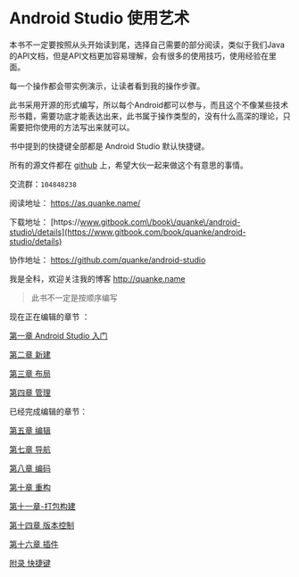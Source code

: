 # Android Studio 使用艺术

本书不一定要按照从头开始读到尾，选择自己需要的部分阅读，类似于我们Java的API文档，但是API文档更加容易理解，会有很多的使用技巧，使用经验在里面。

每一个操作都会带实例演示，让读者看到我的操作步骤。

此书采用开源的形式编写，所以每个Android都可以参与，而且这个不像某些技术形书籍，需要功底才能表达出来，此书属于操作类型的，没有什么高深的理论，只需要把你使用的方法写出来就可以。

书中提到的快捷键全部都是 Android Studio 默认快捷键。

所有的源文件都在 [github](https://github.com/quanke/android-studio) 上，希望大伙一起来做这个有意思的事情。

交流群：`104848238`

阅读地址： [https:\/\/as.quanke.name\/](https://as.quanke.name/)

下载地址： [https:\/\/www.gitbook.com\/book\/quanke\/android-studio\/details](https://www.gitbook.com/book/quanke/android-studio/details)

协作地址： [https:\/\/github.com\/quanke\/android-studio](https://github.com/quanke/android-studio)

我是全科，欢迎关注我的博客 [http:\/\/quanke.name](http://quanke.name)

> 此书不一定是按顺序编写

现在正在编辑的章节 ：

[第一章 Android Studio 入门](https://as.quanke.name/%E7%AC%AC%E4%B8%80%E7%AB%A0%20Android%20Studio%20%E5%85%A5%E9%97%A8.html)

[第二章 新建](https://as.quanke.name/%E6%96%B0%E5%BB%BA.html)

[第三章 布局](https://as.quanke.name/%E7%AC%AC%E4%B8%89%E7%AB%A0-%E5%B8%83%E5%B1%80.html)

[第四章 管理](https://as.quanke.name/%E7%AC%AC%E5%9B%9B%E7%AB%A0-%E7%AE%A1%E7%90%86.html)

已经完成编辑的章节：

[第五章 编辑](https://quanke.gitbooks.io/android-studio/content/%E7%AC%AC%E4%BA%94%E7%AB%A0-%E7%BC%96%E8%BE%91.html)

[第七章 导航](https://quanke.gitbooks.io/android-studio/content/%E7%AC%AC%E4%B8%83%E7%AB%A0-%E5%AF%BC%E8%88%AA.html)

[第八章 编码](https://quanke.gitbooks.io/android-studio/content/%E7%AC%AC%E5%85%AB%E7%AB%A0-%E7%BC%96%E7%A0%81.html)

[第十章 重构](https://quanke.gitbooks.io/android-studio/content/%E7%AC%AC%E5%8D%81%E7%AB%A0-%E9%87%8D%E6%9E%84.html)

[第十一章-打包构建](https://quanke.gitbooks.io/android-studio/content/%E7%AC%AC%E5%8D%81%E4%B8%80%E7%AB%A0-%E6%89%93%E5%8C%85%E6%9E%84%E5%BB%BA.html)

[第十四章 版本控制](https://as.quanke.name/%E7%AC%AC%E5%8D%81%E5%9B%9B%E7%AB%A0-%E7%89%88%E6%9C%AC%E6%8E%A7%E5%88%B6.html)

[第十六章 插件](https://quanke.gitbooks.io/android-studio/content/%E7%AC%AC%E5%8D%81%E5%85%AD%E7%AB%A0-%E6%8F%92%E4%BB%B6.html)

[附录 快捷键](https://quanke.gitbooks.io/android-studio/content/%E9%99%84%E5%BD%95-%E5%BF%AB%E6%8D%B7%E9%94%AE.html)

